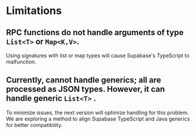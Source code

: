# Limitations

## RPC functions do not handle arguments of type `List<T>` or `Map<K,V>`.

Using signatures with list or map types will cause Supabase's TypeScript to malfunction.

## Currently, cannot handle generics; all are processed as JSON types. However, it can handle generic `List<T>` .

To minimize issues, the next version will optimize handling for this problem. We are exploring a method to align
Supabase TypeScript and Java generics for better compatibility.
